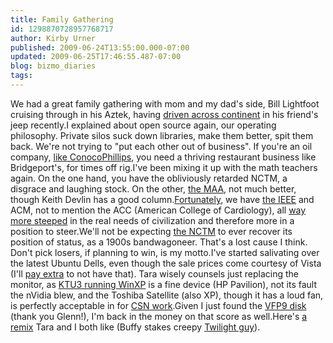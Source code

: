```yaml
---
title: Family Gathering
id: 1298870728957768717
author: Kirby Urner
published: 2009-06-24T13:55:00.000-07:00
updated: 2009-06-25T17:46:55.487-07:00
blog: bizmo_diaries
tags: 
---
```


We had a great family gathering with mom and my dad's side, Bill Lightfoot cruising through in his Aztek, having [driven across continent](http://mybizmo.blogspot.com/2009/05/lost-in-oregon.html) in his friend's jeep recently.I explained about open source again, our operating philosophy.  Private silos suck down libraries, make them better, spit them back.  We're not trying to "put each other out of business".  If you're an oil company, [like ConocoPhillips](http://controlroom.blogspot.com/2007/07/python-in-control-room.html), you need a thriving restaurant business like Bridgeport's, for times off rig.I've been mixing it up with the math teachers again.  On the one hand, you have the obliviously retarded NCTM, a disgrace and laughing stock.  On the other, [the MAA](http://worldgame.blogspot.com/2006/02/restoring-integrity.html), not much better, though Keith Devlin has a good column.[Fortunately](http://mathforum.org/kb/message.jspa?messageID=6761886&tstart=0), we have [the IEEE](http://worldgame.blogspot.com/2008/11/ieee-presentation.html) and ACM, not to mention the ACC (American College of Cardiology), all [way more steeped](http://worldgame.blogspot.com/2006/11/artifact.html) in the real needs of civilization and therefore more in a position to steer.We'll not be expecting [the NCTM](http://mathforum.org/kb/thread.jspa?threadID=1959802&tstart=0) to ever recover its position of status, as a 1900s bandwagoneer.  That's a lost cause I think.  Don't pick losers, if planning to win, is my motto.I've started salivating over the latest Ubuntu Dells, even though the sale prices come courtesy of Vista (I'll [pay extra](http://blip.tv/file/340692/) to not have that).  Tara wisely counsels just replacing the monitor, as [KTU3 running WinXP](http://controlroom.blogspot.com/2007/06/computer-anatomy.html) is a fine device (HP Pavilion), not its fault the nVidia blew, and the Toshiba Satellite (also XP), though it has a loud fan, is perfectly acceptable in for [CSN work](http://coffeeshopsnet.blogspot.com/).Given I just found the [VFP9 disk](http://www.flickr.com/photos/17157315@N00/3656357420/) (thank you Glenn!), I'm back in the money on that score as well.Here's [a remix](http://blip.tv/file/2261825/) Tara and I both like (Buffy stakes creepy [Twilight guy](http://controlroom.blogspot.com/2008/11/twilight-movie-review.html)).
